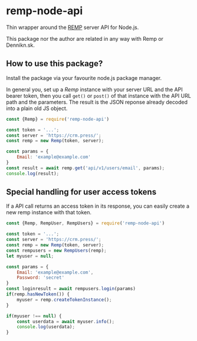# remp-node-api

Thin wrapper around the [REMP](https://github.com/remp2020/) server API for Node.js.

This package nor the author are related in any way with Remp or Dennikn.sk.

## How to use this package?

Install the package via your favourite node.js package manager.

In general you, set up a *Remp* instance with your server URL and the API bearer token, then you call `get()` or `post()` of that instance with the API  URL path and the parameters. The result is the JSON reponse already decoded into a plain old JS object.

```js
const {Remp} = require('remp-node-api')

const token = '...';
const server = 'https://crm.press/';
const remp = new Remp(token, server);

const params = {
    Email: 'example@example.com'
}
const result = await remp.get('api/v1/users/email', params);
console.log(result);
```

## Special handling for user access tokens

If a API call returns an access token in its response, you can easily create a new remp instance with that token.

```js
const {Remp, RempUser, RempUsers} = require('remp-node-api')

const token = '...';
const server = 'https://crm.press/';
const remp = new Remp(token, server);
const rempusers = new RempUsers(remp);
let myuser = null;

const params = {
    Email: 'example@example.com',
    Password: 'secret'
}
const loginresult = await rempusers.login(params)
if(remp.hasNewToken()) {
    myuser = remp.createTokenInstance();
}

if(myuser !== null) {
    const userdata = await myuser.info();
    console.log(userdata);
}
```
